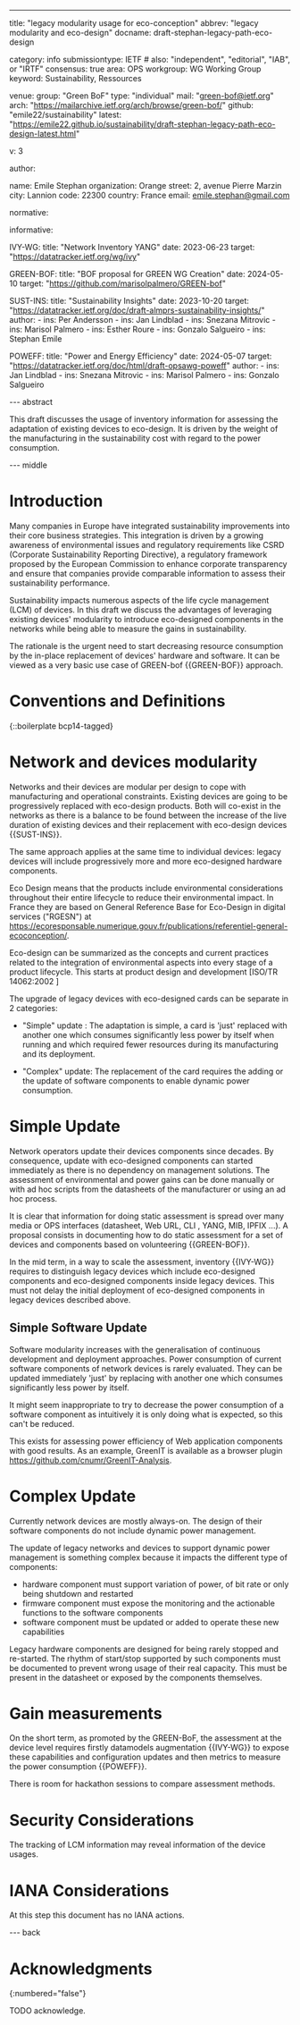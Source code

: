 ---
title: "legacy modularity usage for eco-conception"
abbrev: "legacy modularity and eco-design"
docname: draft-stephan-legacy-path-eco-design

category: info
submissiontype: IETF  # also: "independent", "editorial", "IAB", or "IRTF"
consensus: true
area: OPS
workgroup: WG Working Group
keyword: Sustainability, Ressources

venue:
  group: "Green BoF"
  type: "individual"
  mail: "green-bof@ietf.org"
  arch: "https://mailarchive.ietf.org/arch/browse/green-bof/"
  github: "emile22/sustainability"
  latest: "https://emile22.github.io/sustainability/draft-stephan-legacy-path-eco-design-latest.html"

v: 3

author:

   name: Emile Stephan
   organization: Orange
   street: 2, avenue Pierre Marzin
   city: Lannion
   code: 22300
   country: France
   email: emile.stephan@gmail.com

normative:

informative:

  IVY-WG:
    title: "Network Inventory YANG"
    date: 2023-06-23
    target: "https://datatracker.ietf.org/wg/ivy"

  GREEN-BOF:
    title: "BOF proposal for GREEN WG Creation"
    date: 2024-05-10
    target: "https://github.com/marisolpalmero/GREEN-bof"

  SUST-INS:
    title: "Sustainability Insights"
    date: 2023-10-20
    target: "https://datatracker.ietf.org/doc/draft-almprs-sustainability-insights/"
    author:
			- ins: Per Andersson
			- ins: Jan Lindblad
			- ins: Snezana Mitrovic
			- ins: Marisol Palmero
			- ins: Esther Roure
			- ins: Gonzalo Salgueiro
			- ins: Stephan Emile

  POWEFF:
    title: "Power and Energy Efficiency"
    date: 2024-05-07
    target: "https://datatracker.ietf.org/doc/html/draft-opsawg-poweff"
    author:
			- ins: Jan Lindblad
			- ins: Snezana Mitrovic
			- ins: Marisol Palmero
			- ins: Gonzalo Salgueiro

--- abstract

This draft discusses the usage of inventory information for assessing the adaptation of existing devices to eco-design. It is driven by the weight of the manufacturing in the sustainability cost with regard to the power consumption.

--- middle

# Introduction

Many companies in Europe have integrated sustainability improvements into their core business strategies. This integration is driven by a growing awareness of environmental issues and regulatory requirements like CSRD (Corporate Sustainability Reporting Directive), a regulatory framework proposed by the European Commission to enhance corporate transparency and ensure that companies provide comparable information to assess their sustainability performance.

Sustainability impacts numerous aspects of the life cycle management (LCM) of devices. In this draft we discuss the advantages of leveraging existing devices' modularity to introduce eco-designed components in the networks while being able to measure the gains in sustainability.

The rationale is the urgent need to start decreasing resource consumption by the in-place replacement of devices' hardware and software. It can be viewed as a very basic use case of GREEN-bof {{GREEN-BOF}} approach.

# Conventions and Definitions

{::boilerplate bcp14-tagged}

# Network and devices modularity

Networks and their devices are modular per design to cope with manufacturing and operational constraints. Existing devices are going to be progressively replaced with eco-design products. Both will co-exist in the networks as there is a balance to be found between the increase of the live duration of existing devices and their replacement with eco-design devices {{SUST-INS}}.

The same approach applies at the same time to individual devices: legacy devices will include progressively more and more eco-designed hardware components.

Eco Design means that the products include environmental considerations throughout their entire lifecycle to reduce their environmental impact. In France they are based on General Reference Base for Eco-Design in digital services ("RGESN") at https://ecoresponsable.numerique.gouv.fr/publications/referentiel-general-ecoconception/.

Eco-design can be summarized as the concepts and current practices related to the integration of environmental aspects into every stage of a product lifecycle. This starts at product design and development [ISO/TR 14062:2002 ]

The upgrade of legacy devices with eco-designed cards can be separate in 2 categories:

 * "Simple" update : The adaptation is simple, a card is 'just' replaced with another one which consumes significantly less power by itself when running and which required fewer resources during its manufacturing and its deployment.

 * "Complex" update: The replacement of the card requires the adding or the update of software components to enable dynamic power consumption.

# Simple Update

Network operators update their devices components since decades. By consequence, update with eco-designed components can started immediately as there is no dependency on management solutions. The assessment of environmental and power gains can be done manually or with ad hoc scripts from the datasheets of the manufacturer or using an ad hoc process.

It is clear that information for doing static assessment is spread over many media or OPS interfaces (datasheet, Web URL, CLI , YANG, MIB, IPFIX ...). A proposal consists in documenting how to do static assessment for a set of devices and components based on volunteering {{GREEN-BOF}}.

In the mid term, in a way to scale the assessment, inventory {{IVY-WG}} requires to distinguish legacy devices which include eco-designed components and eco-designed components inside legacy devices. This must not delay the initial deployment of eco-designed components in legacy devices described above.


## Simple Software Update

Software modularity increases with the generalisation of continuous development and deployment approaches. Power consumption of current software components of network devices is rarely evaluated. They can be updated immediately 'just' by replacing with another one which consumes significantly less power by itself.

It might seem inappropriate to try to decrease the power consumption of a software component as intuitively it is only doing what is expected, so this can't be reduced.

This exists for assessing power efficiency of Web application components with good results. As an example, GreenIT is available as a browser plugin https://github.com/cnumr/GreenIT-Analysis.

# Complex Update

Currently network devices are mostly always-on. The design of their software components do not include dynamic power management.

The update of legacy networks and devices to support dynamic power management is something complex because it impacts the different type of components:

  * hardware component must support variation of power, of bit rate or only being shutdown and restarted
  * firmware component must expose the monitoring and the actionable functions to the software components
  * software component must be updated or added to operate these new capabilities

Legacy hardware components are designed for being rarely stopped and re-started. The rhythm of start/stop supported by such components must be documented to prevent wrong usage of their real capacity. This must be present in the datasheet or exposed by the components themselves.

# Gain measurements

On the short term, as promoted by the GREEN-BoF, the assessment at the device level requires firstly datamodels augmentation {{IVY-WG}} to expose these capabilities and configuration updates and then metrics to measure the power consumption {{POWEFF}}.

There is room for hackathon sessions to compare assessment methods.

# Security Considerations

The tracking of LCM information may reveal information of the device usages.

# IANA Considerations

At this step this document has no IANA actions.

--- back

# Acknowledgments
{:numbered="false"}

TODO acknowledge.
